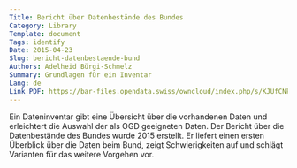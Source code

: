 ```yaml
---
Title: Bericht über Datenbestände des Bundes
Category: Library
Template: document
Tags: identify
Date: 2015-04-23
Slug: bericht-datenbestaende-bund
Authors: Adelheid Bürgi-Schmelz
Summary: Grundlagen für ein Inventar
Lang: de
Link_PDF: https://bar-files.opendata.swiss/owncloud/index.php/s/KJUfCNkE95wyVqh
---
```


Ein Dateninventar gibt eine Übersicht über die vorhandenen Daten und erleichtert die Auswahl der als OGD geeigneten Daten. Der Bericht über die Datenbestände des Bundes wurde 2015 erstellt. Er liefert einen ersten Überblick über die Daten beim Bund, zeigt Schwierigkeiten auf und schlägt Varianten für das weitere Vorgehen vor.
